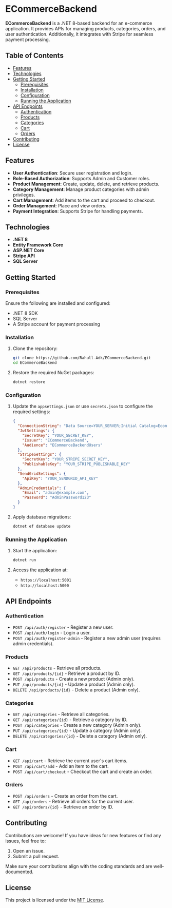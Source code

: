 # ECommerceBackend

**ECommerceBackend** is a .NET 8-based backend for an e-commerce application. It provides APIs for managing products, categories, orders, and user authentication. Additionally, it integrates with Stripe for seamless payment processing.

## Table of Contents

- [Features](#features)
- [Technologies](#technologies)
- [Getting Started](#getting-started)
  - [Prerequisites](#prerequisites)
  - [Installation](#installation)
  - [Configuration](#configuration)
  - [Running the Application](#running-the-application)
- [API Endpoints](#api-endpoints)
  - [Authentication](#authentication)
  - [Products](#products)
  - [Categories](#categories)
  - [Cart](#cart)
  - [Orders](#orders)
- [Contributing](#contributing)
- [License](#license)

## Features

- **User Authentication**: Secure user registration and login.
- **Role-Based Authorization**: Supports Admin and Customer roles.
- **Product Management**: Create, update, delete, and retrieve products.
- **Category Management**: Manage product categories with admin privileges.
- **Cart Management**: Add items to the cart and proceed to checkout.
- **Order Management**: Place and view orders.
- **Payment Integration**: Supports Stripe for handling payments.

## Technologies

- **.NET 8**
- **Entity Framework Core**
- **ASP.NET Core**
- **Stripe API**
- **SQL Server**

## Getting Started

### Prerequisites

Ensure the following are installed and configured:

- .NET 8 SDK
- SQL Server
- A Stripe account for payment processing

### Installation

1. Clone the repository:
   ```bash
   git clone https://github.com/Rahull-Adk/ECommerceBackend.git
   cd ECommerceBackend
   ```

2. Restore the required NuGet packages:
   ```bash
   dotnet restore
   ```

### Configuration

1. Update the `appsettings.json` or use `secrets.json` to configure the required settings:
   ```json
   {
     "ConnectionString": "Data Source=YOUR_SERVER;Initial Catalog=EcomerceBackend;User=YOUR_USER;Password=YOUR_PASSWORD;TrustServerCertificate=True;",
     "JwtSettings": {
       "SecretKey": "YOUR_SECRET_KEY",
       "Issuer": "ECommerceBackend",
       "Audience": "ECommerceBackendUsers"
     },
     "StripeSettings": {
       "SecretKey": "YOUR_STRIPE_SECRET_KEY",
       "PublishableKey": "YOUR_STRIPE_PUBLISHABLE_KEY"
     },
     "SendGridSettings": {
       "ApiKey": "YOUR_SENDGRID_API_KEY"
     },
     "AdminCredentials": {
       "Email": "admin@example.com",
       "Password": "AdminPassword123"
     }
   }
   ```

2. Apply database migrations:
   ```bash
   dotnet ef database update
   ```

### Running the Application

1. Start the application:
   ```bash
   dotnet run
   ```

2. Access the application at:
   - `https://localhost:5001`
   - `http://localhost:5000`

## API Endpoints

### Authentication

- `POST /api/auth/register` - Register a new user.
- `POST /api/auth/login` - Login a user.
- `POST /api/auth/register-admin` - Register a new admin user (requires admin credentials).

### Products

- `GET /api/products` - Retrieve all products.
- `GET /api/products/{id}` - Retrieve a product by ID.
- `POST /api/products` - Create a new product (Admin only).
- `PUT /api/products/{id}` - Update a product (Admin only).
- `DELETE /api/products/{id}` - Delete a product (Admin only).

### Categories

- `GET /api/categories` - Retrieve all categories.
- `GET /api/categories/{id}` - Retrieve a category by ID.
- `POST /api/categories` - Create a new category (Admin only).
- `PUT /api/categories/{id}` - Update a category (Admin only).
- `DELETE /api/categories/{id}` - Delete a category (Admin only).

### Cart

- `GET /api/cart` - Retrieve the current user's cart items.
- `POST /api/cart/add` - Add an item to the cart.
- `POST /api/cart/checkout` - Checkout the cart and create an order.

### Orders

- `POST /api/orders` - Create an order from the cart.
- `GET /api/orders` - Retrieve all orders for the current user.
- `GET /api/orders/{id}` - Retrieve an order by ID.

## Contributing

Contributions are welcome! If you have ideas for new features or find any issues, feel free to:

1. Open an issue.
2. Submit a pull request.

Make sure your contributions align with the coding standards and are well-documented.

## License

This project is licensed under the [MIT License](LICENSE).

